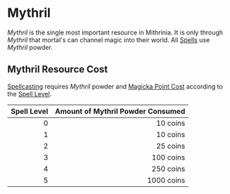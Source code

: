 # Mythril

*Mythril* is the single most important resource in Mithrinia. It is only through *Mythril* that mortal's can channel magic into their world. All [Spells](../Spells.md) use *Mythril* powder.

## Mythril Resource Cost

[Spellcasting](Spellcasting.md) requires *Mythril* powder and [Magicka Point Cost](Magicka%20Point%20Cost.md) according to the [Spell Level](../Spells/Spell%20Level.md).

| Spell Level | Amount of Mythril Powder Consumed |
| ----------: | --------------------------------: |
|           0 |                          10 coins |
|           1 |                          10 coins |
|           2 |                          25 coins |
|           3 |                         100 coins |
|           4 |                         250 coins |
|           5 |                        1000 coins |
